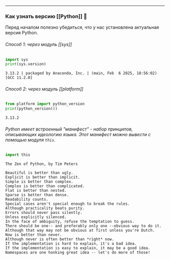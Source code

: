 ___
### Как узнать версию [[Python]] 🐍
Перед началом полезно убедиться, что у нас установлена актуальная версия Python.
###### Способ 1: через модуль [[sys]]
```python
import sys
print(sys.version)
```
```console black:1
3.13.2 | packaged by Anaconda, Inc. | (main, Feb  6 2025, 18:56:02) [GCC 11.2.0]
```
###### Способ 2: через модуль [[platform]]
```python
from platform import python_version
print(python_version())
```
```console black:1
3.13.2
```
###### Python имеет встроенный "манифест" - набор принципов, описывающих идеологию языка. Этот манифест можно вывести с помощью модуля `this`.
```python
import this
```
```console black:1-21
The Zen of Python, by Tim Peters

Beautiful is better than ugly.
Explicit is better than implicit.
Simple is better than complex.
Complex is better than complicated.
Flat is better than nested.
Sparse is better than dense.
Readability counts.
Special cases aren't special enough to break the rules.
Although practicality beats purity.
Errors should never pass silently.
Unless explicitly silenced.
In the face of ambiguity, refuse the temptation to guess.
There should be one-- and preferably only one --obvious way to do it.
Although that way may not be obvious at first unless you're Dutch.
Now is better than never.
Although never is often better than *right* now.
If the implementation is hard to explain, it's a bad idea.
If the implementation is easy to explain, it may be a good idea.
Namespaces are one honking great idea -- let's do more of those!
```